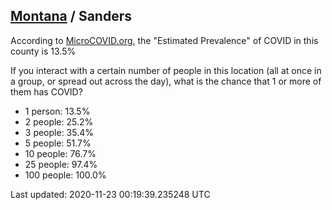 
## [Montana](/united-states/montana) / Sanders

According to [MicroCOVID.org](http://microcovid.org),
the "Estimated Prevalence" of COVID in this county is 13.5%

If you interact with a certain number of people in this location
(all at once in a group, or spread out across the day), what is the chance that
1 or more of them has COVID?

- 1 person: 13.5%
- 2 people: 25.2%
- 3 people: 35.4%
- 5 people: 51.7%
- 10 people: 76.7%
- 25 people: 97.4%
- 100 people: 100.0%

Last updated: 2020-11-23 00:19:39.235248 UTC
